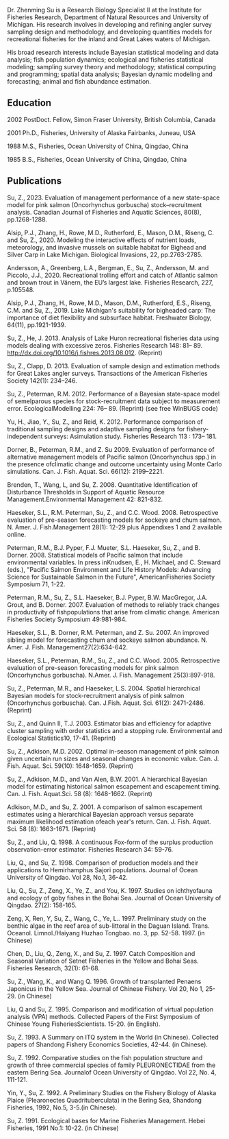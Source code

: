 Dr. Zhenming Su is a Research Biology Specialist II at the Institute for Fisheries Research, Department of Natural Resources and University of Michigan. His research involves in developing and refining angler survey sampling design and methodology, and developing quantities models for recreational fisheries for the inland and Great Lakes waters of Michigan.

His broad research interests include Bayesian statistical modeling and data analysis; fish population dynamics; ecological and fisheries statistical modeling; sampling survey theory and methodology; statistical computing and programming; spatial data analysis; Bayesian dynamic modeling and forecasting; animal and fish abundance estimation.

## Education
2002 PostDoct. Fellow, Simon Fraser University, British Columbia, Canada

2001 Ph.D., Fisheries, University of Alaska Fairbanks, Juneau, USA

1988 M.S., Fisheries, Ocean University of China, Qingdao, China

1985 B.S., Fisheries, Ocean University of China, Qingdao, China

## Publications
Su, Z., 2023. Evaluation of management performance of a new state-space model for pink salmon (Oncorhynchus gorbuscha) stock–recruitment analysis. Canadian Journal of Fisheries and Aquatic Sciences, 80(8), pp.1268-1288. 

Alsip, P.J., Zhang, H., Rowe, M.D., Rutherford, E., Mason, D.M., Riseng, C. and Su, Z., 2020. Modeling the interactive effects of nutrient loads, meteorology, and invasive mussels on suitable habitat for Bighead and Silver Carp in Lake Michigan. Biological Invasions, 22, pp.2763-2785.

 Andersson, A., Greenberg, L.A., Bergman, E., Su, Z., Andersson, M. and Piccolo, J.J., 2020. Recreational trolling effort and catch of Atlantic salmon and brown trout in Vänern, the EU’s largest lake. Fisheries Research, 227, p.105548.

Alsip, P.J., Zhang, H., Rowe, M.D., Mason, D.M., Rutherford, E.S., Riseng, C.M. and Su, Z., 2019. Lake Michigan's suitability for bigheaded carp: The importance of diet flexibility and subsurface habitat. Freshwater Biology, 64(11), pp.1921-1939.

Su, Z., He, J. 2013. Analysis of Lake Huron recreational fisheries data using models dealing with excessive zeros. Fisheries Research 148: 81– 89. http://dx.doi.org/10.1016/j.fishres.2013.08.012. (Reprint)

Su, Z., Clapp, D. 2013. Evaluation of sample design and estimation methods for Great Lakes angler surveys. Transactions of the American Fisheries Society 142(1): 234–246.

Su, Z., Peterman, R.M. 2012. Performance of a Bayesian state-space model of semelparous species for stock-recruitment data subject to measurement error. EcologicalModelling 224: 76– 89. (Reprint) (see free WinBUGS code)

Yu, H., Jiao, Y., Su, Z., and Reid, K. 2012. Performance comparison of traditional sampling designs and adaptive sampling designs for fishery-independent surveys: Asimulation study. Fisheries Research 113 : 173– 181.

Dorner, B., Peterman, R.M., and Z. Su 2009. Evaluation of performance of alternative management models of Pacific salmon (Oncorhynchus spp.) in the presence ofclimatic change and outcome uncertainty using Monte Carlo simulations. Can. J. Fish. Aquat. Sci. 66(12): 2199–2221.

Brenden, T., Wang, L, and Su, Z. 2008. Quantitative Identification of Disturbance Thresholds in Support of Aquatic Resource Management.Environmental Management 42: 821-832.

Haeseker, S.L., R.M. Peterman, Su, Z., and C.C. Wood. 2008. Retrospective evaluation of pre-season forecasting models for sockeye and chum salmon. N. Amer. J. Fish.Management 28(1): 12-29 plus Appendixes 1 and 2 available online.

Peterman, R.M., B.J. Pyper, F.J. Mueter, S.L. Haeseker, Su, Z., and B. Dorner. 2008. Statistical models of Pacific salmon that include environmental variables. In press inKnudsen, E., H. Michael, and C. Steward (eds.), "Pacific Salmon Environment and Life History Models: Advancing Science for Sustainable Salmon in the Future", AmericanFisheries Society Symposium 71, 1-22.

Peterman, R.M., Su, Z., S.L. Haeseker, B.J. Pyper, B.W. MacGregor, J.A. Grout, and B. Dorner. 2007. Evaluation of methods to reliably track changes in productivity of fishpopulations that arise from climatic change. American Fisheries Society Symposium 49:981-984.

Haeseker, S.L., B. Dorner, R.M. Peterman, and Z. Su. 2007. An improved sibling model for forecasting chum and sockeye salmon abundance. N. Amer. J. Fish. Management27(2):634-642.

Haeseker, S.L., Peterman, R.M., Su, Z., and C.C. Wood. 2005. Retrospective evaluation of pre-season forecasting models for pink salmon (Oncorhynchus gorbuscha). N.Amer. J. Fish. Management 25(3):897-918.

Su, Z., Peterman, M.R., and Haeseker, L.S. 2004. Spatial hierarchical Bayesian models for stock-recruitment analysis of pink salmon (Oncorhynchus gorbuscha). Can. J.Fish. Aquat. Sci. 61(2): 2471-2486. (Reprint)

Su, Z., and Quinn II, T.J. 2003. Estimator bias and efficiency for adaptive cluster sampling with order statistics and a stopping rule. Environmental and Ecological Statistics10, 17-41. (Reprint)

Su, Z., Adkison, M.D. 2002. Optimal in-season management of pink salmon given uncertain run sizes and seasonal changes in economic value. Can. J. Fish. Aquat. Sci. 59(10): 1648-1659. (Reprint)

Su, Z., Adkison, M.D., and Van Alen, B.W. 2001. A hierarchical Bayesian model for estimating historical salmon escapement and escapement timing. Can. J. Fish. Aquat.Sci. 58 (8): 1648-1662. (Reprint)

Adkison, M.D., and Su, Z. 2001. A comparison of salmon escapement estimates using a hierarchical Bayesian approach versus separate maximum likelihood estimation ofeach year's return. Can. J. Fish. Aquat. Sci. 58 (8): 1663-1671. (Reprint)

Su, Z., and Liu, Q. 1998. A continuous Fox-form of the surplus production observation-error estimator. Fisheries Research 34: 59-76. 

Liu, Q., and Su, Z. 1998. Comparison of production models and their applications to Hemirhamphus Sajori populations. Journal of Ocean University of Qingdao. Vol 28, No.1, 36-42.

Liu, Q., Su, Z., Zeng, X., Ye, Z., and You, K. 1997. Studies on ichthyofauna and ecology of goby fishes in the Bohai Sea. Journal of Ocean University of Qingdao. 27(2): 158-165.

Zeng, X, Ren, Y, Su, Z., Wang, C., Ye, L.. 1997. Preliminary study on the benthic algae in the reef area of sub-littoral in the Daguan Island. Trans. Oceanol. Limnol./Haiyang Huzhao Tongbao. no. 3, pp. 52-58. 1997. (in Chinese)

Chen, D., Liu, Q., Zeng, X., and Su, Z. 1997. Catch Composition and Seasonal Variation of Setnet Fisheries in the Yellow and Bohai Seas. Fisheries Research, 32(1): 61-68.

Su, Z., Wang, K., and Wang Q. 1996. Growth of transplanted Penaens Japonicus in the Yellow Sea. Journal of Chinese Fishery. Vol 20, No 1, 25-29. (in Chinese)

Liu, Q and Su, Z. 1995. Comparison and modification of virtual population analysis (VPA) methods. Collected Papers of the First Symposium of Chinese Young FisheriesScientists. 15-20. (in English).

Su, Z. 1993. A Summary on ITQ system in the World (in Chinese).  Collected papers of Shandong Fishery Economics Societies, 42-44. (in Chinese). 

Su, Z. 1992. Comparative studies on the fish population structure and growth of three commercial species of family PLEURONECTIDAE from the eastern Bering Sea. Journalof Ocean University of Qingdao. Vol 22, No. 4, 111-121.

Yin, Y., Su, Z. 1992. A Preliminary Studies on the Fishery Biology of Alaska Plaice (Plearonectes Quadrituberculata) in the Bering Sea, Shandong Fisheries,  1992,  No.5, 3-5.(in Chinese).

Su, Z. 1991. Ecological bases for Marine Fisheries Management. Hebei Fisheries, 1991 No.1: 10-22. (in Chinese)
